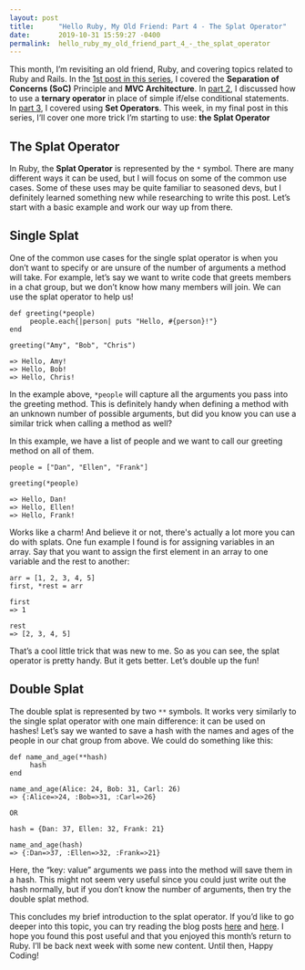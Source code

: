 ```yaml
---
layout: post
title:      "Hello Ruby, My Old Friend: Part 4 - The Splat Operator"
date:       2019-10-31 15:59:27 -0400
permalink:  hello_ruby_my_old_friend_part_4_-_the_splat_operator
---
```



This month, I’m revisiting an old friend, Ruby, and covering topics related to Ruby and Rails. In the [1st post in this series](http://crackingthecode.net/hello_ruby_my_old_friend_part_1_-_separation_of_concerns_and_mvc), I covered the **Separation of Concerns (SoC)** Principle and **MVC Architecture**. In [part 2](http://crackingthecode.net/hello_ruby_my_old_friend_part_2_-_using_ternary_operators), I discussed how to use a **ternary operator** in place of simple if/else conditional statements.  In [part 3](http://crackingthecode.net/hello_ruby_my_old_friend_part_3_-_array_set_operators), I covered using **Set Operators**.  This week, in my final post in this series, I’ll cover one more trick I’m starting to use: **the Splat Operator**

## The Splat Operator

In Ruby, the **Splat Operator** is represented by the `*` symbol.  There are many different ways it can be used, but I will focus on some of the common use cases.  Some of these uses may be quite familiar to seasoned devs, but I definitely learned something new while researching to write this post.  Let’s start with a basic example and work our way up from there.

## Single Splat

One of the common use cases for the single splat operator is when you don’t want to specify or are unsure of the number of arguments a method will take.  For example, let’s say we want to write code that greets members in a chat group, but we don’t know how many members will join.  We can use the splat operator to help us!

```
def greeting(*people)
     people.each{|person| puts "Hello, #{person}!"}
end
 
greeting("Amy", "Bob", "Chris")

=> Hello, Amy!
=> Hello, Bob!
=> Hello, Chris!
```

In the example above, `*people` will capture all the arguments you pass into the greeting method.  This is definitely handy when defining a method with an unknown number of possible arguments, but did you know you can use a similar trick when calling a method as well?  

In this example, we have a list of people and we want to call our greeting method on all of them.  

```
people = ["Dan", "Ellen", "Frank"]
 
greeting(*people)

=> Hello, Dan!
=> Hello, Ellen!
=> Hello, Frank!
```

Works like a charm!  And believe it or not, there's actually a lot more you can do with splats.  One fun example I found is for assigning variables in an array.  Say that you want to assign the first element in an array to one variable and the rest to another:

```
arr = [1, 2, 3, 4, 5]
first, *rest = arr

first
=> 1 

rest
=> [2, 3, 4, 5]
```

That’s a cool little trick that was new to me.  So as you can see, the splat operator is pretty handy.  But it gets better.  Let’s double up the fun!

## Double Splat

The double splat is represented by two `**` symbols.  It works very similarly to the single splat operator with one main difference: it can be used on hashes!  Let’s say we wanted to save a hash with the names and ages of the people in our chat group from above.  We could do something like this:

```
def name_and_age(**hash)
     hash
end
 
name_and_age(Alice: 24, Bob: 31, Carl: 26)
=> {:Alice=>24, :Bob=>31, :Carl=>26}

OR
 
hash = {Dan: 37, Ellen: 32, Frank: 21}

name_and_age(hash)
=> {:Dan=>37, :Ellen=>32, :Frank=>21}
```

Here, the “key: value” arguments we pass into the method will save them in a hash.  This might not seem very useful since you could just write out the hash normally, but if you don’t know the number of arguments, then try the double splat method.

This concludes my brief introduction to the splat operator.  If you’d like to go deeper into this topic, you can try reading the blog posts [here](https://alexcastano.com/everything-about-ruby-splats/) and [here](https://www.honeybadger.io/blog/ruby-splat-array-manipulation-destructuring/).  I hope you found this post useful and that you enjoyed this month’s return to Ruby.  I’ll be back next week with some new content.  Until then, Happy Coding!

